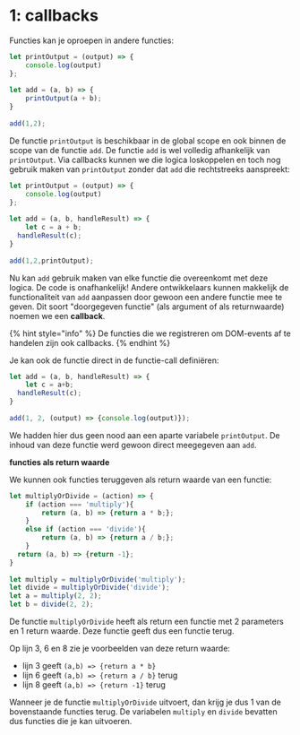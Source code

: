 # 1: callbacks

Functies kan je oproepen in andere functies:

```js
let printOutput = (output) => {
	console.log(output)
};
​
let add = (a, b) => {
	printOutput(a + b);
}
​
add(1,2);
```

De functie `printOutput` is beschikbaar in de global scope en ook binnen de scope van de functie `add`. De functie `add` is wel volledig afhankelijk van `printOutput`. Via callbacks kunnen we die logica loskoppelen en toch nog gebruik maken van `printOutput` zonder dat `add` die rechtstreeks aanspreekt:

```js
let printOutput = (output) => {
	console.log(output)
};
​
let add = (a, b, handleResult) => {
	let c = a + b;
  handleResult(c);
}
​
add(1,2,printOutput);
```

Nu kan `add` gebruik maken van elke functie die overeenkomt met deze logica. De code is onafhankelijk! Andere ontwikkelaars kunnen makkelijk de functionaliteit van `add` aanpassen door gewoon een andere functie mee te geven. Dit soort "doorgegeven functie" (als argument of als returnwaarde) noemen we een **callback**.

{% hint style="info" %}
De functies die we registreren om DOM-events af te handelen zijn ook callbacks.
{% endhint %}

Je kan ook de functie direct in de functie-call definiëren:

```js
let add = (a, b, handleResult) => {
	let c = a+b;
  handleResult(c);
}
​
add(1, 2, (output) => {console.log(output)});
```

We hadden hier dus geen nood aan een aparte variabele `printOutput`. De inhoud van deze functie werd gewoon direct meegegeven aan `add`.

**functies als return waarde**

We kunnen ook functies teruggeven als return waarde van een functie:

```js
let multiplyOrDivide = (action) => {
	if (action === 'multiply'){
		return (a, b) => {return a * b;};
	}
	else if (action === 'divide'){
		return (a, b) => {return a / b;};
	}
  return (a, b) => {return -1};
}
​
let multiply = multiplyOrDivide('multiply');
let divide = multiplyOrDivide('divide');
let a = multiply(2, 2);
let b = divide(2, 2);
```

De functie `multiplyOrDivide` heeft als return een functie met 2 parameters en 1 return waarde. Deze functie geeft dus een functie terug.

Op lijn 3, 6 en 8 zie je voorbeelden van deze return waarde:

* lijn 3 geeft `(a,b) => {return a * b}`
* lijn 6 geeft `(a,b) => {return a / b}` terug
* lijn 8 geeft `(a,b) => {return -1}` terug

Wanneer je de functie `multiplyOrDivide` uitvoert, dan krijg je dus 1 van de bovenstaande functies terug. De variabelen `multiply` en `divide` bevatten dus functies die je kan uitvoeren.
